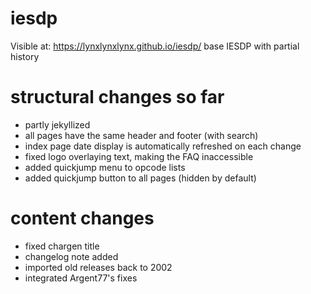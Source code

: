 # iesdp

Visible at: https://lynxlynxlynx.github.io/iesdp/
base IESDP with partial history

# structural changes so far
- partly jekyllized
- all pages have the same header and footer (with search)
- index page date display is automatically refreshed on each change
- fixed logo overlaying text, making the FAQ inaccessible
- added quickjump menu to opcode lists
- added quickjump button to all pages (hidden by default)

# content changes
- fixed chargen title
- changelog note added
- imported old releases back to 2002
- integrated Argent77's fixes
